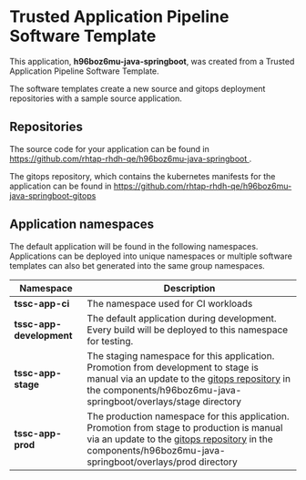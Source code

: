 # Trusted Application Pipeline Software Template

This application, **h96boz6mu-java-springboot**, was created from a Trusted Application Pipeline Software Template.

The software templates create a new source and gitops deployment repositories with a sample source application. 

## Repositories

The source code for your application can be found in [https://github.com/rhtap-rhdh-qe/h96boz6mu-java-springboot ](https://github.com/rhtap-rhdh-qe/h96boz6mu-java-springboot ).
 
The gitops repository, which contains the kubernetes manifests for the application can be found in 
[https://github.com/rhtap-rhdh-qe/h96boz6mu-java-springboot-gitops ](https://github.com/rhtap-rhdh-qe/h96boz6mu-java-springboot-gitops ) 

## Application namespaces 

The default application will be found in the following namespaces. Applications can be deployed into unique namespaces or multiple software templates can also bet generated into the same group namespaces.  

|  Namespace   |  Description   |  
| -------- | -------- |
| **tssc-app-ci** | The namespace used for CI workloads |
| **tssc-app-development** | The default application during development. Every build will be deployed to this namespace for testing. |
| **tssc-app-stage** | The staging namespace for this application. Promotion from development to stage is manual via an update to the [gitops repository](https://github.com/rhtap-rhdh-qe/h96boz6mu-java-springboot-gitops ) in the components/h96boz6mu-java-springboot/overlays/stage directory |
| **tssc-app-prod** | The production namespace for this application. Promotion from stage to production is manual via an update to the [gitops repository](https://github.com/rhtap-rhdh-qe/h96boz6mu-java-springboot-gitops ) in the components/h96boz6mu-java-springboot/overlays/prod directory |